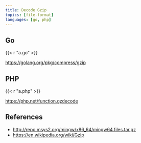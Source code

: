 ```yaml
---
title: Decode Gzip
topics: [file-format]
languages: [go, php]
---
```


## Go

{{< r "a.go" >}}

<https://golang.org/pkg/compress/gzip>

## PHP

{{< r "a.php" >}}

<https://php.net/function.gzdecode>

## References

- <http://repo.msys2.org/mingw/x86_64/mingw64.files.tar.gz>
- <https://en.wikipedia.org/wiki/Gzip>
